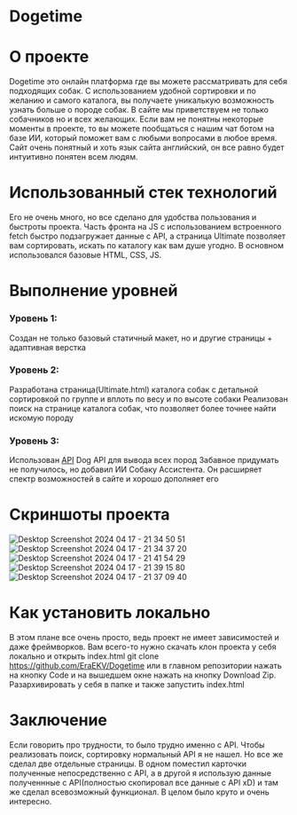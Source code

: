 # Dogetime
# О проекте
Dogetime это онлайн платформа где вы можете рассматривать для себя подходящих собак. С использованием удобной сортировки и по желанию и самого каталога, вы получаете уникалькую возможность узнать больше о породе собак. В сайте мы приветствуем не только собачников но и всех желающих. Если вам не понятны некоторые моменты в проекте, то вы можете пообщаться с нашим чат ботом на базе ИИ, который поможет вам с любыми вопросами в любое время. Сайт очень понятный и хоть язык сайта английский, он все равно будет интуитивно понятен всем людям.

# Использованный стек технологий
Его не очень много, но все сделано для удобства пользования и быстроты проекта. Часть фронта на JS с использованием встроенного fetch быстро подзагружает данные с API, а страница Ultimate позволяет вам сортировать, искать по каталогу как вам душе угодно. В основном использовался базовые HTML, CSS, JS. 

# Выполнение уровней
### **Уровень 1:**
Создан не только базовый статичный макет, но и другие страницы + адаптивная верстка

### **Уровень 2**:
Разработана страница(Ultimate.html) каталога собак с детальной сортировкой по группе и вплоть по весу и по высоте собаки
Реализован поиск на странице каталога собак, что позволяет более точнее найти искомую породу

### **Уровень 3**:
Использован [API](https://www.thedogapi.com/) Dog API для вывода всех пород
Забавное придумать не получилось, но добавил ИИ Собаку Ассистента. Он расширяет спектр возможностей в сайте и хорошо дополняет его

# Скриншоты проекта
![Desktop Screenshot 2024 04 17 - 21 34 50 51](https://github.com/EraEKV/Dogetime/assets/112917290/9a2326ec-da3c-4dd8-a0f7-39504d085b95)
![Desktop Screenshot 2024 04 17 - 21 34 37 20](https://github.com/EraEKV/Dogetime/assets/112917290/c9bcc2f1-6894-4551-b0a6-94b235084f28)
![Desktop Screenshot 2024 04 17 - 21 41 54 29](https://github.com/EraEKV/Dogetime/assets/112917290/53f80ece-2d83-4e44-8664-e9112033b14f)
![Desktop Screenshot 2024 04 17 - 21 39 15 80](https://github.com/EraEKV/Dogetime/assets/112917290/627216d1-e12c-4608-a9fa-b3c4f5437955)
![Desktop Screenshot 2024 04 17 - 21 37 09 40](https://github.com/EraEKV/Dogetime/assets/112917290/4f29f557-8f94-402a-99a8-677b4db73543)



# Как установить локально
В этом плане все очень просто, ведь проект не имеет зависимостей и даже фреймворков. Вам всего-то нужно скачать клон проекта у себя локально и открыть index.html
git clone https://github.com/EraEKV/Dogetime
или
в главном репозитории нажать на кнопку Code и на вышедшем окне нажать на кнопку Download Zip. Разархивировать у себя в папке и также запустить index.html

# Заключение
Если говорить про трудности, то было трудно именно с API. Чтобы реализовать поиск, сортировку нормальный API я не нашел. Но все же сделал две отдельные страницы. В одном поместил карточки полученные непосредственно с API, а в другой я использую данные полученнные с API(полностью скопировал все данные с API xD) и там же сделал всевозможный функционал. В целом было круто и очень интересно.
